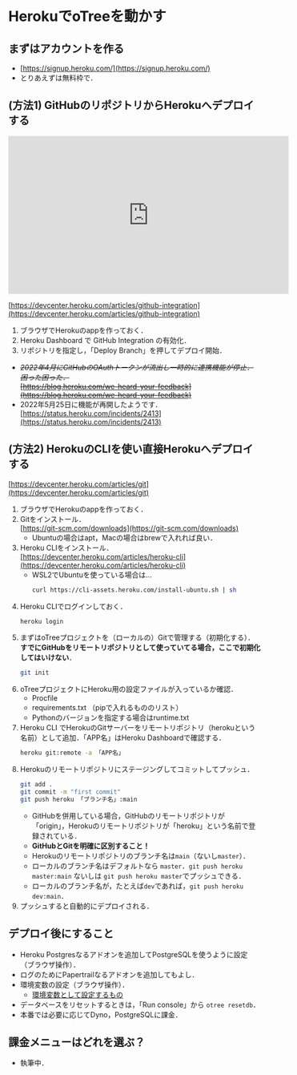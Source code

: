 # HerokuでoTreeを動かす


## まずはアカウントを作る
- [https://signup.heroku.com/](https://signup.heroku.com/)
- とりあえずは無料枠で．

## (方法1) GitHubのリポジトリからHerokuへデプロイする

<p class="ytubevideo"><iframe width="560" height="315" src="https://www.youtube.com/embed/LnrY1AKVmqQ?rel=0&enablejsapi=1&origin=https://yshimod.github.io/" title="YouTube video player" frameborder="0" allow="accelerometer; autoplay; clipboard-write; encrypted-media; gyroscope; picture-in-picture" allowfullscreen></iframe></p>


[https://devcenter.heroku.com/articles/github-integration](https://devcenter.heroku.com/articles/github-integration)


1. ブラウザでHerokuのappを作っておく．
2. Heroku Dashboard​ で GitHub Integration の有効化．
3. リポジトリを指定し，「Deploy Branch」を押してデプロイ開始．


- ~~*2022年4月にGitHubのOAuthトークンが流出し一時的に連携機能が停止．困った困った．*~~  
    ~~[https://blog.heroku.com/we-heard-your-feedback](https://blog.heroku.com/we-heard-your-feedback)~~
- 2022年5月25日に機能が再開したようです．  
    [https://status.heroku.com/incidents/2413](https://status.heroku.com/incidents/2413)


## (方法2) HerokuのCLIを使い直接Herokuへデプロイする

[https://devcenter.heroku.com/articles/git](https://devcenter.heroku.com/articles/git)

1. ブラウザでHerokuのappを作っておく．
2. Gitをインストール．  
    [https://git-scm.com/downloads](https://git-scm.com/downloads)
    - Ubuntuの場合はapt，Macの場合はbrewで入れれば良い．
3. Heroku CLIをインストール．  
    [https://devcenter.heroku.com/articles/heroku-cli](https://devcenter.heroku.com/articles/heroku-cli)
    - WSL2でUbuntuを使っている場合は...
        ```bash
        curl https://cli-assets.heroku.com/install-ubuntu.sh | sh
        ```
4. Heroku CLIでログインしておく．
    ```bash
    heroku login
    ```
5. まずはoTreeプロジェクトを（ローカルの）Gitで管理する（初期化する）．  
    **すでにGitHubをリモートリポジトリとして使っていてる場合，ここで初期化してはいけない**．
    ```bash
    git init
    ```
6. oTreeプロジェクトにHeroku用の設定ファイルが入っているか確認．
    - Procfile
    - requirements.txt （pipで入れるもののリスト）
    - Pythonのバージョンを指定する場合はruntime.txt
7. Heroku CLI でHerokuのGitサーバーをリモートリポジトリ（herokuという名前）として追加．「APP名」はHeroku Dashboardで確認する．
    ```bash
    heroku git:remote -a 「APP名」
    ```
8. Herokuのリモートリポジトリにステージングしてコミットしてプッシュ．
    ```bash
    git add .
    git commit -m "first commit"
    git push heroku 「ブランチ名」:main
    ```
    - GitHubを併用している場合，GitHubのリモートリポジトリが「origin」，Herokuのリモートリポジトリが「heroku」という名前で登録されている．
    - **GitHubとGitを明確に区別すること！**
    - Herokuのリモートリポジトリのブランチ名は`main`（ないし`master`）．
    - ローカルのブランチ名はデフォルトなら `master`．`git push heroku master:main` ないしは `git push heroku master`でプッシュできる．
    - ローカルのブランチ名が，たとえば`dev`であれば，`git push heroku dev:main`．
9. プッシュすると自動的にデプロイされる．


## デプロイ後にすること
- Heroku Postgresなるアドオンを追加してPostgreSQLを使うように設定（ブラウザ操作）．
- ログのためにPapertrailなるアドオンを追加してもよし．
- 環境変数の設定（ブラウザ操作）．
    - [環境変数として設定するもの](../server_setup/README.md#envvar)
- データベースをリセットするときは，「Run console」から `otree resetdb`．
- 本番では必要に応じてDyno，PostgreSQLに課金．


## 課金メニューはどれを選ぶ？
- 執筆中．
